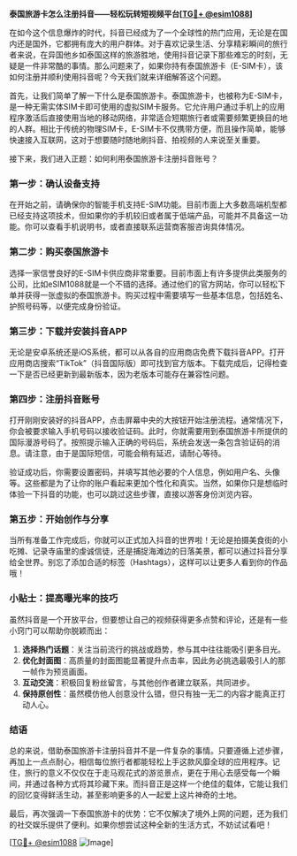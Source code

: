 **泰国旅游卡怎么注册抖音——轻松玩转短视频平台[[TG💪+ @esim1088](https://t.me/s/esim1088)]**

在如今这个信息爆炸的时代，抖音已经成为了一个全球性的热门应用，无论是在国内还是国外，它都拥有庞大的用户群体。对于喜欢记录生活、分享精彩瞬间的旅行者来说，在异国他乡如泰国这样的旅游胜地，使用抖音记录下那些难忘的时刻，无疑是一件非常酷的事情。那么问题来了，如果你持有泰国旅游卡（E-SIM卡），该如何注册并顺利使用抖音呢？今天我们就来详细解答这个问题。

首先，让我们简单了解一下什么是泰国旅游卡。泰国旅游卡，也被称为E-SIM卡，是一种无需实体SIM卡即可使用的虚拟SIM卡服务。它允许用户通过手机上的应用程序激活后直接使用当地的移动网络，非常适合短期旅行者或需要频繁更换目的地的人群。相比于传统的物理SIM卡，E-SIM卡不仅携带方便，而且操作简单，能够快速接入互联网，这对于想要随时随地刷抖音、拍视频的人来说至关重要。

接下来，我们进入正题：如何利用泰国旅游卡注册抖音账号？

### **第一步：确认设备支持**
在开始之前，请确保你的智能手机支持E-SIM功能。目前市面上大多数高端机型都已经支持这项技术，但如果你的手机较旧或者属于低端产品，可能并不具备这一功能。你可以查看手机说明书，或者直接联系运营商客服咨询具体情况。

### **第二步：购买泰国旅游卡**
选择一家信誉良好的E-SIM卡供应商非常重要。目前市面上有许多提供此类服务的公司，比如eSIM1088就是一个不错的选择。通过他们的官方网站，你可以轻松下单并获得一张虚拟的泰国旅游卡。购买过程中需要填写一些基本信息，包括姓名、护照号码等，以便完成身份验证。

### **第三步：下载并安装抖音APP**
无论是安卓系统还是iOS系统，都可以从各自的应用商店免费下载抖音APP。打开应用商店搜索“TikTok”（抖音国际版）即可找到官方版本。下载完成后，记得检查一下是否已经更新到最新版本，因为老版本可能存在兼容性问题。

### **第四步：注册抖音账号**
打开刚刚安装好的抖音APP，点击屏幕中央的大按钮开始注册流程。通常情况下，你会被要求输入手机号码以接收验证码。此时，你就需要用到泰国旅游卡所提供的国际漫游号码了。按照提示输入正确的号码后，系统会发送一条包含验证码的消息。请注意，由于是国际短信，可能会稍有延迟，请耐心等待。

验证成功后，你需要设置密码，并填写其他必要的个人信息，例如用户名、头像等。这些都是为了让你的账户看起来更加个性化和真实。当然，如果你只是想临时体验一下抖音的功能，也可以跳过这些步骤，直接以游客身份浏览内容。

### **第五步：开始创作与分享**
当所有准备工作完成后，你就可以正式加入抖音的世界啦！无论是拍摄美食街的小吃摊、记录寺庙里的虔诚信徒，还是捕捉海滩边的日落美景，都可以通过抖音分享给全世界。别忘了添加合适的标签（Hashtags），这样可以让更多人看到你的作品哦！

### **小贴士：提高曝光率的技巧**
虽然抖音是一个开放平台，但要想让自己的视频获得更多点赞和评论，还是有一些小窍门可以帮助你脱颖而出：
1. **选择热门话题**：关注当前流行的挑战或趋势，参与其中往往能吸引更多目光。
2. **优化封面图**：高质量的封面图能显著提升点击率，因此务必挑选最吸引人的那一帧作为预览画面。
3. **互动交流**：积极回复粉丝留言，与其他创作者建立联系，共同进步。
4. **保持原创性**：虽然模仿他人创意没什么错，但只有独一无二的内容才能真正打动人心。

### **结语**
总的来说，借助泰国旅游卡注册抖音并不是一件复杂的事情。只要遵循上述步骤，再加上一点点耐心，相信每位旅行者都能轻松上手这款风靡全球的应用程序。记住，旅行的意义不仅仅在于走马观花式的游览景点，更在于用心去感受每一个瞬间，并通过各种方式将其珍藏下来。而抖音正是这样一个绝佳的载体，它能让我们的回忆变得鲜活生动，甚至影响更多的人一起爱上这片神奇的土地。

最后，再次强调一下泰国旅游卡的优势：它不仅解决了境外上网的问题，还为我们的社交娱乐提供了便利。如果你想尝试这种全新的生活方式，不妨试试看吧！

[[TG💪+ @esim1088](https://t.me/s/esim1088) ![Image](https://i.postimg.cc/4NQfJmqS/Snipaste-2025-05-13-00-14-12.png)]